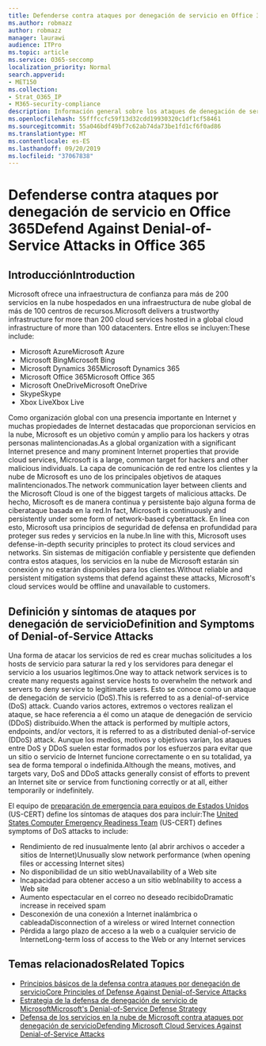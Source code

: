 ```yaml
---
title: Defenderse contra ataques por denegación de servicio en Office 365
ms.author: robmazz
author: robmazz
manager: laurawi
audience: ITPro
ms.topic: article
ms.service: O365-seccomp
localization_priority: Normal
search.appverid:
- MET150
ms.collection:
- Strat_O365_IP
- M365-security-compliance
description: Información general sobre los ataques de denegación de servicio (DoS).
ms.openlocfilehash: 55fffccfc59f13d32cdd19930320c1df1cf58461
ms.sourcegitcommit: 55a046bdf49bf7c62ab74da73be1fd1cf6f0ad86
ms.translationtype: MT
ms.contentlocale: es-ES
ms.lasthandoff: 09/20/2019
ms.locfileid: "37067838"
---
```

# <a name="defend-against-denial-of-service-attacks-in-office-365"></a><span data-ttu-id="d6ab0-103">Defenderse contra ataques por denegación de servicio en Office 365</span><span class="sxs-lookup"><span data-stu-id="d6ab0-103">Defend Against Denial-of-Service Attacks in Office 365</span></span>

## <a name="introduction"></a><span data-ttu-id="d6ab0-104">Introducción</span><span class="sxs-lookup"><span data-stu-id="d6ab0-104">Introduction</span></span>

<span data-ttu-id="d6ab0-105">Microsoft ofrece una infraestructura de confianza para más de 200 servicios en la nube hospedados en una infraestructura de nube global de más de 100 centros de recursos.</span><span class="sxs-lookup"><span data-stu-id="d6ab0-105">Microsoft delivers a trustworthy infrastructure for more than 200 cloud services hosted in a global cloud infrastructure of more than 100 datacenters.</span></span> <span data-ttu-id="d6ab0-106">Entre ellos se incluyen:</span><span class="sxs-lookup"><span data-stu-id="d6ab0-106">These include:</span></span>

- <span data-ttu-id="d6ab0-107">Microsoft Azure</span><span class="sxs-lookup"><span data-stu-id="d6ab0-107">Microsoft Azure</span></span>
- <span data-ttu-id="d6ab0-108">Microsoft Bing</span><span class="sxs-lookup"><span data-stu-id="d6ab0-108">Microsoft Bing</span></span>
- <span data-ttu-id="d6ab0-109">Microsoft Dynamics 365</span><span class="sxs-lookup"><span data-stu-id="d6ab0-109">Microsoft Dynamics 365</span></span>
- <span data-ttu-id="d6ab0-110">Microsoft Office 365</span><span class="sxs-lookup"><span data-stu-id="d6ab0-110">Microsoft Office 365</span></span>
- <span data-ttu-id="d6ab0-111">Microsoft OneDrive</span><span class="sxs-lookup"><span data-stu-id="d6ab0-111">Microsoft OneDrive</span></span>
- <span data-ttu-id="d6ab0-112">Skype</span><span class="sxs-lookup"><span data-stu-id="d6ab0-112">Skype</span></span>
- <span data-ttu-id="d6ab0-113">Xbox Live</span><span class="sxs-lookup"><span data-stu-id="d6ab0-113">Xbox Live</span></span>

<span data-ttu-id="d6ab0-114">Como organización global con una presencia importante en Internet y muchas propiedades de Internet destacadas que proporcionan servicios en la nube, Microsoft es un objetivo común y amplio para los hackers y otras personas malintencionadas.</span><span class="sxs-lookup"><span data-stu-id="d6ab0-114">As a global organization with a significant Internet presence and many prominent Internet properties that provide cloud services, Microsoft is a large, common target for hackers and other malicious individuals.</span></span> <span data-ttu-id="d6ab0-115">La capa de comunicación de red entre los clientes y la nube de Microsoft es uno de los principales objetivos de ataques malintencionados.</span><span class="sxs-lookup"><span data-stu-id="d6ab0-115">The network communication layer between clients and the Microsoft Cloud is one of the biggest targets of malicious attacks.</span></span> <span data-ttu-id="d6ab0-116">De hecho, Microsoft es de manera continua y persistente bajo alguna forma de ciberataque basada en la red.</span><span class="sxs-lookup"><span data-stu-id="d6ab0-116">In fact, Microsoft is continuously and persistently under some form of network-based cyberattack.</span></span> <span data-ttu-id="d6ab0-117">En línea con esto, Microsoft usa principios de seguridad de defensa en profundidad para proteger sus redes y servicios en la nube.</span><span class="sxs-lookup"><span data-stu-id="d6ab0-117">In line with this, Microsoft uses defense-in-depth security principles to protect its cloud services and networks.</span></span> <span data-ttu-id="d6ab0-118">Sin sistemas de mitigación confiable y persistente que defienden contra estos ataques, los servicios en la nube de Microsoft estarán sin conexión y no estarán disponibles para los clientes.</span><span class="sxs-lookup"><span data-stu-id="d6ab0-118">Without reliable and persistent mitigation systems that defend against these attacks, Microsoft's cloud services would be offline and unavailable to customers.</span></span>

## <a name="definition-and-symptoms-of-denial-of-service-attacks"></a><span data-ttu-id="d6ab0-119">Definición y síntomas de ataques por denegación de servicio</span><span class="sxs-lookup"><span data-stu-id="d6ab0-119">Definition and Symptoms of Denial-of-Service Attacks</span></span>

<span data-ttu-id="d6ab0-120">Una forma de atacar los servicios de red es crear muchas solicitudes a los hosts de servicio para saturar la red y los servidores para denegar el servicio a los usuarios legítimos.</span><span class="sxs-lookup"><span data-stu-id="d6ab0-120">One way to attack network services is to create many requests against service hosts to overwhelm the network and servers to deny service to legitimate users.</span></span> <span data-ttu-id="d6ab0-121">Esto se conoce como un ataque de denegación de servicio (DoS).</span><span class="sxs-lookup"><span data-stu-id="d6ab0-121">This is referred to as a denial-of-service (DoS) attack.</span></span> <span data-ttu-id="d6ab0-122">Cuando varios actores, extremos o vectores realizan el ataque, se hace referencia a él como un ataque de denegación de servicio (DDoS) distribuido.</span><span class="sxs-lookup"><span data-stu-id="d6ab0-122">When the attack is performed by multiple actors, endpoints, and/or vectors, it is referred to as a distributed denial-of-service (DDoS) attack.</span></span> <span data-ttu-id="d6ab0-123">Aunque los medios, motivos y objetivos varían, los ataques entre DoS y DDoS suelen estar formados por los esfuerzos para evitar que un sitio o servicio de Internet funcione correctamente o en su totalidad, ya sea de forma temporal o indefinida.</span><span class="sxs-lookup"><span data-stu-id="d6ab0-123">Although the means, motives, and targets vary, DoS and DDoS attacks generally consist of efforts to prevent an Internet site or service from functioning correctly or at all, either temporarily or indefinitely.</span></span>

<span data-ttu-id="d6ab0-124">El equipo de [preparación de emergencia para equipos de Estados Unidos](https://www.us-cert.gov/) (US-CERT) define los síntomas de ataques dos para incluir:</span><span class="sxs-lookup"><span data-stu-id="d6ab0-124">The [United States Computer Emergency Readiness Team](https://www.us-cert.gov/) (US-CERT) defines symptoms of DoS attacks to include:</span></span>

- <span data-ttu-id="d6ab0-125">Rendimiento de red inusualmente lento (al abrir archivos o acceder a sitios de Internet)</span><span class="sxs-lookup"><span data-stu-id="d6ab0-125">Unusually slow network performance (when opening files or accessing Internet sites)</span></span>
- <span data-ttu-id="d6ab0-126">No disponibilidad de un sitio web</span><span class="sxs-lookup"><span data-stu-id="d6ab0-126">Unavailability of a Web site</span></span>
- <span data-ttu-id="d6ab0-127">Incapacidad para obtener acceso a un sitio web</span><span class="sxs-lookup"><span data-stu-id="d6ab0-127">Inability to access a Web site</span></span>
- <span data-ttu-id="d6ab0-128">Aumento espectacular en el correo no deseado recibido</span><span class="sxs-lookup"><span data-stu-id="d6ab0-128">Dramatic increase in received spam</span></span>
- <span data-ttu-id="d6ab0-129">Desconexión de una conexión a Internet inalámbrica o cableada</span><span class="sxs-lookup"><span data-stu-id="d6ab0-129">Disconnection of a wireless or wired Internet connection</span></span>
- <span data-ttu-id="d6ab0-130">Pérdida a largo plazo de acceso a la web o a cualquier servicio de Internet</span><span class="sxs-lookup"><span data-stu-id="d6ab0-130">Long-term loss of access to the Web or any Internet services</span></span>

## <a name="related-topics"></a><span data-ttu-id="d6ab0-131">Temas relacionados</span><span class="sxs-lookup"><span data-stu-id="d6ab0-131">Related Topics</span></span>

- [<span data-ttu-id="d6ab0-132">Principios básicos de la defensa contra ataques por denegación de servicio</span><span class="sxs-lookup"><span data-stu-id="d6ab0-132">Core Principles of Defense Against Denial-of-Service Attacks</span></span>](office-365-core-principles-of-defense-against-dos-attacks.md)
- [<span data-ttu-id="d6ab0-133">Estrategia de la defensa de denegación de servicio de Microsoft</span><span class="sxs-lookup"><span data-stu-id="d6ab0-133">Microsoft's Denial-of-Service Defense Strategy</span></span>](office-365-microsoft-dos-defense-strategy.md)
- [<span data-ttu-id="d6ab0-134">Defensa de los servicios en la nube de Microsoft contra ataques por denegación de servicio</span><span class="sxs-lookup"><span data-stu-id="d6ab0-134">Defending Microsoft Cloud Services Against Denial-of-Service Attacks</span></span>](office-365-defending-cloud-services-against-dos-attacks.md)
